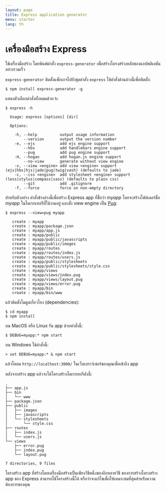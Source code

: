 ```yaml
---
layout: page
title: Express application generator
menu: starter
lang: th
---
```


# เครื่องมือสร้าง Express

ใช้เครื่องมือสร้าง โดยพินพ์คำสั่ง `express-generator` เพื่อสร้างโครงสร้างหลักของแอปพลิเคชันอย่างรวดเร็ว

`express-generator` ติดตั้งแพ็กเกจไปยังชุดคำสั่ง `express`  ใช้คำสั่งด้านล่างนี้เพื่อติดตั้ง:

```console
$ npm install express-generator -g
```
แสดงตัวเลือกคำสั่งทั้งหมดด้วย `h`:

```console
$ express -h

  Usage: express [options] [dir]

  Options:

    -h, --help          output usage information
        --version       output the version number
    -e, --ejs           add ejs engine support
        --hbs           add handlebars engine support
        --pug           add pug engine support
    -H, --hogan         add hogan.js engine support
        --no-view       generate without view engine
    -v, --view <engine> add view <engine> support (ejs|hbs|hjs|jade|pug|twig|vash) (defaults to jade)
    -c, --css <engine>  add stylesheet <engine> support (less|stylus|compass|sass) (defaults to plain css)
        --git           add .gitignore
    -f, --force         force on non-empty directory
```
สำหรับตัวอย่าง คำสั่งข้างล่างนี้เพื่อสร้าง Express app ที่ชื่อว่า _myapp_ โดยจะสร้างโฟล์เดอร์ชื่อ _myapp_ ในไดเรกเทอรีที่ใช้งานอยู่ และตั้ง view engine เป็น <a href="https://pugjs.org/" target="_blank" title="Pug documentation">Pug</a>:

```console
$ express --view=pug myapp

   create : myapp
   create : myapp/package.json
   create : myapp/app.js
   create : myapp/public
   create : myapp/public/javascripts
   create : myapp/public/images
   create : myapp/routes
   create : myapp/routes/index.js
   create : myapp/routes/users.js
   create : myapp/public/stylesheets
   create : myapp/public/stylesheets/style.css
   create : myapp/views
   create : myapp/views/index.pug
   create : myapp/views/layout.pug
   create : myapp/views/error.pug
   create : myapp/bin
   create : myapp/bin/www
```
แล้วติดตั้งโมดูลเกี่ยวโยง (dependencies):

```console
$ cd myapp
$ npm install
```

บน MacOS หรือ Linux รัน app ด้วยคำสั่งนี้:

```console
$ DEBUG=myapp:* npm start
```

บน Windows ใช้คำสั่งนี้:

```console
> set DEBUG=myapp:* & npm start
```

แล้วโหลด `http://localhost:3000/` ในเว็บเบราว์เซอร์ของคุณเพื่อเข้าถึง app

หลังจากสร้าง app แล้วจะได้โครงสร้างไดเรกทอรีดังนี้:

```console
.
├── app.js
├── bin
│   └── www
├── package.json
├── public
│   ├── images
│   ├── javascripts
│   └── stylesheets
│       └── style.css
├── routes
│   ├── index.js
│   └── users.js
└── views
    ├── error.pug
    ├── index.pug
    └── layout.pug

7 directories, 9 files
```

<div class="doc-box doc-info" markdown="1">
โครงสร้าง app ที่สร้างโดยเครื่องมือสร้างเป็นเพียงวิธีหนึ่งของอีกหลายวิธี ของการสร้างโครงสร้าง app ของ Express สามารถใช้โครงสร้างนี้ได้ หรือว่าจะแก้ไขเพื่อให้เหมาะสมที่สุดสำหรับความต้องการของคุณ
</div>
